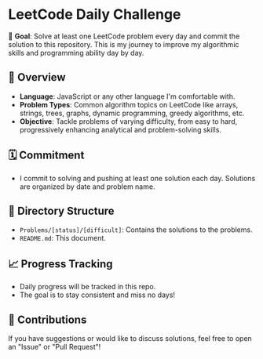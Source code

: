 # LeetCode Daily Challenge

🎯 **Goal**: Solve at least one LeetCode problem every day and commit the solution to this repository. This is my journey to improve my algorithmic skills and programming ability day by day.

## 📅 Overview

-   **Language**: JavaScript or any other language I'm comfortable with.
-   **Problem Types**: Common algorithm topics on LeetCode like arrays, strings, trees, graphs, dynamic programming, greedy algorithms, etc.
-   **Objective**: Tackle problems of varying difficulty, from easy to hard, progressively enhancing analytical and problem-solving skills.

## 🗓 Commitment

-   I commit to solving and pushing at least one solution each day. Solutions are organized by date and problem name.

## 🧩 Directory Structure

-   `Problems/[status]/[difficult]`: Contains the solutions to the problems.
-   `README.md`: This document.

## 📈 Progress Tracking

-   Daily progress will be tracked in this repo.
-   The goal is to stay consistent and miss no days!

## 🤝 Contributions

If you have suggestions or would like to discuss solutions, feel free to open an "Issue" or "Pull Request"!
